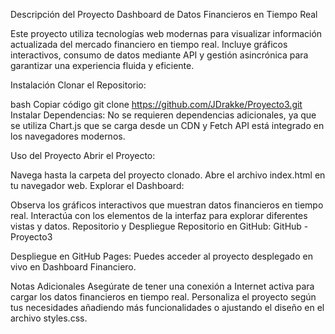 Descripción del Proyecto
Dashboard de Datos Financieros en Tiempo Real

Este proyecto utiliza tecnologías web modernas para visualizar información actualizada del mercado financiero en tiempo real. Incluye gráficos interactivos, consumo de datos mediante API y gestión asincrónica para garantizar una experiencia fluida y eficiente.

Instalación
Clonar el Repositorio:

bash
Copiar código
git clone https://github.com/JDrakke/Proyecto3.git
Instalar Dependencias:
No se requieren dependencias adicionales, ya que se utiliza Chart.js que se carga desde un CDN y Fetch API está integrado en los navegadores modernos.

Uso del Proyecto
Abrir el Proyecto:

Navega hasta la carpeta del proyecto clonado.
Abre el archivo index.html en tu navegador web.
Explorar el Dashboard:

Observa los gráficos interactivos que muestran datos financieros en tiempo real.
Interactúa con los elementos de la interfaz para explorar diferentes vistas y datos.
Repositorio y Despliegue
Repositorio en GitHub:
GitHub - Proyecto3

Despliegue en GitHub Pages:
Puedes acceder al proyecto desplegado en vivo en Dashboard Financiero.

Notas Adicionales
Asegúrate de tener una conexión a Internet activa para cargar los datos financieros en tiempo real.
Personaliza el proyecto según tus necesidades añadiendo más funcionalidades o ajustando el diseño en el archivo styles.css.

